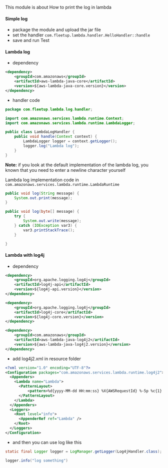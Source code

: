 This module is about How to print the log in lambda

#### Simple log
* package the module and upload the jar file
* set the handler ```com.fleetup.lambda.handler.HelloHandler::handle```
* save and run Test

#### Lambda log
* dependency
```xml
<dependency>
    <groupId>com.amazonaws</groupId>
    <artifactId>aws-lambda-java-core</artifactId>
    <version>${aws-lambda-java-core.version}</version>
</dependency>
```
* handler code
```java
package com.fleetup.lambda.log.handler;

import com.amazonaws.services.lambda.runtime.Context;
import com.amazonaws.services.lambda.runtime.LambdaLogger;

public class LambdaLogHandler {
    public void handle(Context context) {
        LambdaLogger logger = context.getLogger();
        logger.log("Lambda log");
    }
}
```

**Note:**
    if you look at the default implementation of the lambda log, you known that you need to enter a newline character yourself
    
Lambda log implementation code in ```com.amazonaws.services.lambda.runtime.LambdaRuntime```    
```java
public void log(String message) {
    System.out.print(message);
}

public void log(byte[] message) {
    try {
        System.out.write(message);
    } catch (IOException var3) {
        var3.printStackTrace();
    }

}
```

#### Lambda with log4j
* dependency
```xml
<dependency>
    <groupId>org.apache.logging.log4j</groupId>
    <artifactId>log4j-api</artifactId>
    <version>${log4j-api.version}</version>
</dependency>

<dependency>
    <groupId>org.apache.logging.log4j</groupId>
    <artifactId>log4j-core</artifactId>
    <version>${log4j-core.version}</version>
</dependency>

<dependency>
    <groupId>com.amazonaws</groupId>
    <artifactId>aws-lambda-java-log4j2</artifactId>
    <version>${aws-lambda-java-log4j2.version}</version>
</dependency>
```

* add log4j2.xml in resource folder
```xml
<?xml version="1.0" encoding="UTF-8"?>
<Configuration packages="com.amazonaws.services.lambda.runtime.log4j2">
  <Appenders>
    <Lambda name="Lambda">
      <PatternLayout>
          <pattern>%d{yyyy-MM-dd HH:mm:ss} %X{AWSRequestId} %-5p %c{1}:%L - %m%n</pattern>
      </PatternLayout>
    </Lambda>
  </Appenders>
  <Loggers>
    <Root level="info">
      <AppenderRef ref="Lambda" />
    </Root>
  </Loggers>
</Configuration>
```

* and then you can use log like this
```java
static final Logger logger = LogManager.getLogger(Log4jHandler.class);

logger.info("log something")
```